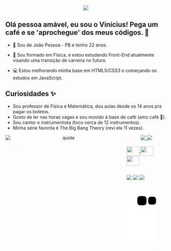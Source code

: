 <div align="center">
  <img height="140px" src="https://user-images.githubusercontent.com/121893944/211155868-9212bc58-1e2b-40a1-98cc-09c4d1f310fd.gif">
</div>

<!--Descrição e Curiosidades -->
## Olá pessoa amável, eu sou o Vinícius! Pega um café e se 'aprochegue' dos meus códigos. 🌸

- 📍 Sou de João Pessoa - PB e tenho 22 anos.

- 🚀 Sou formado em Física, e estou estudando Front-End atualmente visando uma transição de carreira no futuro.

- 💻 Estou melhorando minha base em HTML5/CSS3 e começando os estudos em JavaScript.

## Curiosidades ✨

- Sou professor de Física e Matemática, dou aulas desde os 14 anos pra pagar os boletos.
- Gosto de ler nas horas vagas e sou movido à base de café (amo café 🖤).
- Sou cantor e instrumentista (toco cerca de 12 instrumentos).
- Minha série favorita é The Big Bang Theory (revi ela 11 vezes).

<!--Fim da Descrição-->

<div align="center">
  <img align="left" height="360px" width="380px" alt="quote"  src="https://user-images.githubusercontent.com/121893944/211154575-4c5afc35-3629-4c0d-a24b-2e531a9ee888.gif">
  <a href="https://github.com/viniciuscnx">
  <img height="160em" src="https://github-readme-stats.vercel.app/api?username=viniciuscnx&show_icons=true&theme=dark&include_all_commits=false&count_private=true"/>
  <img height="140em" src="https://github-readme-stats.vercel.app/api/top-langs/?username=viniciuscnx&layout=compact&langs_count=7&theme=dark"/>
</div>

<!--Tecnologias-->

<div style="display: inline_block"><br>
  <img align="center" height="30" width="40" src="https://cdn.jsdelivr.net/gh/devicons/devicon/icons/javascript/javascript-plain.svg" />
  <img align="center" height="30" width="40" src="https://cdn.jsdelivr.net/gh/devicons/devicon/icons/html5/html5-original.svg" />
  <img align="center" height="30" width="40" src="https://cdn.jsdelivr.net/gh/devicons/devicon/icons/css3/css3-plain.svg" />
 
 ## <!--Fim das Tecnologias-->

<!--Redes Sociais-->
 <div>
    <a href="https://www.instagram.com/manegxrm/" target="_blank"><img src="https://img.shields.io/badge/Instagram-E4405F?style=for-the-badge&logo=instagram&logoColor=white" target="_blank"></a>
    <a href="https://www.linkedin.com/in/vin%C3%ADcius-lima-a730181b0/" target="_blank"><img src="https://img.shields.io/badge/LinkedIn-0077B5?style=for-the-badge&logo=linkedin&logoColor=white" target="_blank"></a>
    <a href="mailto:viniciuscnx1@gmail.com" target="_blank"><img src="https://img.shields.io/badge/Gmail-D14836?style=for-the-badge&logo=gmail&logoColor=white" target="_blank"></a>
 </div>
 <!--Fim das Redes Sociais-->
 
 ![Snake animation](https://github.com/viniciuscnx/viniciuscnx/blob/output/github-contribution-grid-snake.svg)

